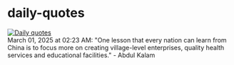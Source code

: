 # daily-quotes
[![Daily quotes](https://github.com/ceepu8/daily-quotes/actions/workflows/daily-quote.yml/badge.svg)](https://github.com/ceepu8/daily-quotes/actions/workflows/daily-quote.yml)<br/>
March 01, 2025 at 02:23 AM: "One lesson that every nation can learn from China is to focus more on creating village-level enterprises, quality health services and educational facilities." - Abdul Kalam
